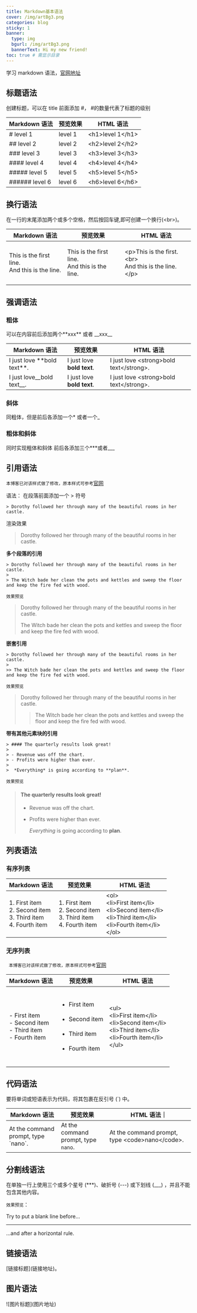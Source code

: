 ```yaml
---
title: Markdown基本语法
cover: /img/artBg3.png
categories: blog
sticky: 1
banner:
  type: img
  bgurl: /img/artBg3.png
  bannerText: Hi my new friend!
toc: true # 需显示目录
---
```


学习 markdown 语法，[官网地址](https://markdown.com.cn/intro.html)

## 标题语法

创建标题，可以在 title 前面添加 #， #的数量代表了标题的级别

| Markdown 语法        | 预览效果                                           | HTML 语法          |
| -------------------- | -------------------------------------------------- | ------------------ |
| \# level 1           | <span class="h1_style"> level 1</span>             | \<h1>level 1\</h1> |
| \#\# level 2         | <span class='h2_style'> level 2</span>             | \<h2>level 2\</h2> |
| \#\#\# level 3       | <span class='h3_style'> level 3</span>             | \<h3>level 3\</h3> |
| \#\#\#\# level 4     | <span class='h4_style'> level 4</span>             | \<h4>level 4\</h4> |
| \#\#\#\#\# level 5   | <span class='h5_style'> level 5</span>             | \<h5>level 5\</h5> |
| \#\#\#\#\#\# level 6 | <span class='h6_style'> level 6</span>             | \<h6>level 6\</h6> |



## 换行语法

在一行的末尾添加两个或多个空格，然后按回车键,即可创建一个换行(\<br>)。

| Markdown 语法                                                  | 预览效果                                                           | HTML 语法                                                                  |
| -------------------------------------------------------------- | -------------------------------------------------------------- | -------------------------------------------------------------------------- |
| <p>This is the first line.<br>And this is the line.</p> | <p>This is the first line.<br>And this is the line. </p> | \<p>This is the first.<br>\<br> <br>And this is the line.\</p> |

## 强调语法

### 粗体

可以在内容前后添加两个\*\*xxx\*\* 或者 \_\_xxx\_\_

| Markdown 语法                  | 预览效果                   | HTML 语法                                 |
| ------------------------------ | -------------------------- | ----------------------------------------- |
| I just love \*\*bold text\*\*. | I just love **bold text**. | I just love \<strong>bold text\</strong>. |
| I just love\_\_bold text\_\_.  | I just love **bold text**. | I just love \<strong>bold text\</strong>. |

### 斜体

同粗体，但是前后各添加一个\* 或者一个\_

### 粗体和斜体

同时实现粗体和斜体 前后各添加三个\*\*\*或者\_\_\_

## 引用语法

`本博客已对该样式做了修改，原本样式可参考`[官网](https://markdown.com.cn/basic-syntax/blockquotes.html)

语法： 在段落前面添加一个 > 符号

```
> Dorothy followed her through many of the beautiful rooms in her castle.
```

渲染效果

> Dorothy followed her through many of the beautiful rooms in her castle.

**多个段落的引用**

```
> Dorothy followed her through many of the beautiful rooms in her castle.
>
> The Witch bade her clean the pots and kettles and sweep the floor and keep the fire fed with wood.
```

`效果预览`

> Dorothy followed her through many of the beautiful rooms in her castle.
>
> The Witch bade her clean the pots and kettles and sweep the floor and keep the fire fed with wood.

**嵌套引用**

```
> Dorothy followed her through many of the beautiful rooms in her castle.
>
>> The Witch bade her clean the pots and kettles and sweep the floor and keep the fire fed with wood.
```

`效果预览`

> Dorothy followed her through many of the beautiful rooms in her castle.
>
> > The Witch bade her clean the pots and kettles and sweep the floor and keep the fire fed with wood.

**带有其他元素块的引用**

```
> #### The quarterly results look great!
>
> - Revenue was off the chart.
> - Profits were higher than ever.
>
>  *Everything* is going according to **plan**.
```

`效果预览`

> #### The quarterly results look great!
>
> - Revenue was off the chart.
> - Profits were higher than ever.
>
>   _Everything_ is going according to **plan**.

## 列表语法

### 有序列表

| Markdown 语法                                                      | 预览效果                                                           | HTML 语法                                                                                                             |
| ------------------------------------------------------------------ | ------------------------------------------------------------------ | --------------------------------------------------------------------------------------------------------------------- |
| 1. First item<br>2. Second item<br>3. Third item<br>4. Fourth item | 1. First item<br>2. Second item<br>3. Third item<br>4. Fourth item | \<ol><br>\<li>First item\</li><br>\<li>Second item\</li><br>\<li>Third item\</li><br>\<li>Fourth item\</li><br>\</ol> |

### 无序列表

` 本博客已对该样式做了修改，原本样式可参考`[官网](https://markdown.com.cn/basic-syntax/lists.html)

| Markdown 语法                                                       | 预览效果                                                                                                    | HTML 语法                                                                                                             |
| ------------------------------------------------------------------- | ----------------------------------------------------------------------------------------------------------- | --------------------------------------------------------------------------------------------------------------------- |
| \- First item<br> \- Second item<br>\- Third item<br>\- Fourth item | <ul><br><li>First item</li><br><li>Second item</li><br><li>Third item</li><br><li>Fourth item</li><br></ul> | \<ul><br>\<li>First item\</li><br>\<li>Second item\</li><br>\<li>Third item\</li><br>\<li>Fourth item\</li><br>\</ul> |

## 代码语法

要将单词或短语表示为代码，将其包裹在反引号 (`) 中。

| Markdown 语法                         | 预览效果                                       | HTML 语法｜                                      |
| ------------------------------------- | ---------------------------------------------- | ------------------------------------------------ |
| At the command prompt, type \`nano\`. | At the command prompt, type <code>nano</code>. | At the command prompt, type \<code>nano\</code>. |

## 分割线语法

在单独一行上使用三个或多个星号 (\*\*\*)、破折号 (---) 或下划线 (\_\_\_) ，并且不能包含其他内容。

`效果预览`：

Try to put a blank line before...

---

...and after a horizontal rule.

## 链接语法

\[链接标题\]\(链接地址\)。

## 图片语法

\!\[图片标题\]\(图片地址\)